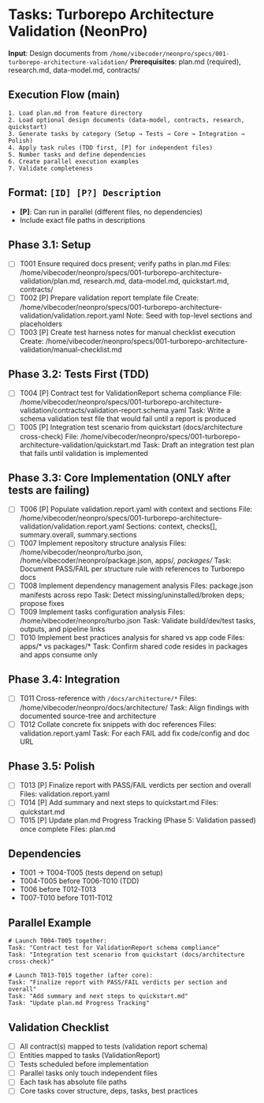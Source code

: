 # Tasks: Turborepo Architecture Validation (NeonPro)

**Input**: Design documents from `/home/vibecoder/neonpro/specs/001-turborepo-architecture-validation/`
**Prerequisites**: plan.md (required), research.md, data-model.md, contracts/

## Execution Flow (main)

```
1. Load plan.md from feature directory
2. Load optional design documents (data-model, contracts, research, quickstart)
3. Generate tasks by category (Setup → Tests → Core → Integration → Polish)
4. Apply task rules (TDD first, [P] for independent files)
5. Number tasks and define dependencies
6. Create parallel execution examples
7. Validate completeness
```

## Format: `[ID] [P?] Description`

- **[P]**: Can run in parallel (different files, no dependencies)
- Include exact file paths in descriptions

## Phase 3.1: Setup

- [ ] T001 Ensure required docs present; verify paths in plan.md
      Files: /home/vibecoder/neonpro/specs/001-turborepo-architecture-validation/plan.md, research.md, data-model.md, quickstart.md, contracts/
- [ ] T002 [P] Prepare validation report template file
      Create: /home/vibecoder/neonpro/specs/001-turborepo-architecture-validation/validation.report.yaml
      Note: Seed with top-level sections and placeholders
- [ ] T003 [P] Create test harness notes for manual checklist execution
      Create: /home/vibecoder/neonpro/specs/001-turborepo-architecture-validation/manual-checklist.md

## Phase 3.2: Tests First (TDD)

- [ ] T004 [P] Contract test for ValidationReport schema compliance
      File: /home/vibecoder/neonpro/specs/001-turborepo-architecture-validation/contracts/validation-report.schema.yaml
      Task: Write a schema validation test file that would fail until a report is produced
- [ ] T005 [P] Integration test scenario from quickstart (docs/architecture cross-check)
      File: /home/vibecoder/neonpro/specs/001-turborepo-architecture-validation/quickstart.md
      Task: Draft an integration test plan that fails until validation is implemented

## Phase 3.3: Core Implementation (ONLY after tests are failing)

- [ ] T006 [P] Populate validation.report.yaml with context and sections
      File: /home/vibecoder/neonpro/specs/001-turborepo-architecture-validation/validation.report.yaml
      Sections: context, checks[], summary.overall, summary.sections
- [ ] T007 Implement repository structure analysis
      Files: /home/vibecoder/neonpro/turbo.json, /home/vibecoder/neonpro/package.json, apps/*, packages/*
      Task: Document PASS/FAIL per structure rule with references to Turborepo docs
- [ ] T008 Implement dependency management analysis
      Files: package.json manifests across repo
      Task: Detect missing/uninstalled/broken deps; propose fixes
- [ ] T009 Implement tasks configuration analysis
      Files: /home/vibecoder/neonpro/turbo.json
      Task: Validate build/dev/test tasks, outputs, and pipeline links
- [ ] T010 Implement best practices analysis for shared vs app code
      Files: apps/* vs packages/*
      Task: Confirm shared code resides in packages and apps consume only

## Phase 3.4: Integration

- [ ] T011 Cross-reference with `/docs/architecture/*`
      Files: /home/vibecoder/neonpro/docs/architecture/
      Task: Align findings with documented source-tree and architecture
- [ ] T012 Collate concrete fix snippets with doc references
      Files: validation.report.yaml
      Task: For each FAIL add fix code/config and doc URL

## Phase 3.5: Polish

- [ ] T013 [P] Finalize report with PASS/FAIL verdicts per section and overall
      Files: validation.report.yaml
- [ ] T014 [P] Add summary and next steps to quickstart.md
      Files: quickstart.md
- [ ] T015 [P] Update plan.md Progress Tracking (Phase 5: Validation passed) once complete
      Files: plan.md

## Dependencies

- T001 → T004-T005 (tests depend on setup)
- T004-T005 before T006-T010 (TDD)
- T006 before T012-T013
- T007-T010 before T011-T012

## Parallel Example

```
# Launch T004-T005 together:
Task: "Contract test for ValidationReport schema compliance"
Task: "Integration test scenario from quickstart (docs/architecture cross-check)"

# Launch T013-T015 together (after core):
Task: "Finalize report with PASS/FAIL verdicts per section and overall"
Task: "Add summary and next steps to quickstart.md"
Task: "Update plan.md Progress Tracking"
```

## Validation Checklist

- [ ] All contract(s) mapped to tests (validation report schema)
- [ ] Entities mapped to tasks (ValidationReport)
- [ ] Tests scheduled before implementation
- [ ] Parallel tasks only touch independent files
- [ ] Each task has absolute file paths
- [ ] Core tasks cover structure, deps, tasks, best practices
